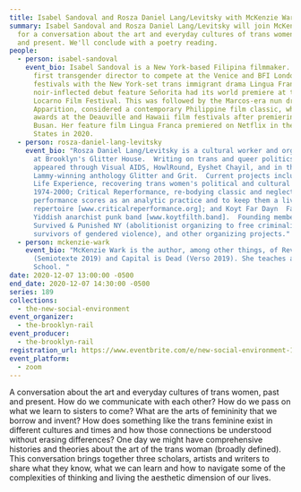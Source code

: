 ```yaml
---
title: Isabel Sandoval and Rosza Daniel Lang/Levitsky with McKenzie Wark
summary: Isabel Sandoval and Rosza Daniel Lang/Levitsky will join McKenzie Wark
  for a conversation about the art and everyday cultures of trans women, past
  and present. We'll conclude with a poetry reading.
people:
  - person: isabel-sandoval
    event_bio: Isabel Sandoval is a New York-based Filipina filmmaker. She is the
      first transgender director to compete at the Venice and BFI London film
      festivals with the New York-set trans immigrant drama Lingua Franca. Her
      noir-inflected debut feature Señorita had its world premiere at the
      Locarno Film Festival. This was followed by the Marcos-era nun drama
      Apparition, considered a contemporary Philippine film classic, which won
      awards at the Deauville and Hawaii film festivals after premiering in
      Busan. Her feature film Lingua Franca premiered on Netflix in the United
      States in 2020.
  - person: rosza-daniel-lang-levitsky
    event_bio: "Rosza Daniel Lang/Levitsky is a cultural worker and organizer based
      at Brooklyn's Glitter House.  Writing on trans and queer politics has
      appeared through Visual AIDS, HowlRound, Eyshet Chayil, and in the
      Lammy-winning anthology Glitter and Grit.  Current projects include: Real
      Life Experience, recovering trans women's political and cultural writings
      1974-2000; Critical Reperformance, re-bodying classic and neglected
      performance scores as an analytic practice and to keep them a living
      repertoire [www.criticalreperformance.org]; and Koyt Far Dayn  Fardakht, a
      Yiddish anarchist punk band [www.koytfilth.band].  Founding member of
      Survived & Punished NY (abolitionist organizing to free criminalized
      survivors of gendered violence), and other organizing projects."
  - person: mckenzie-wark
    event_bio: "McKenzie Wark is the author, among other things, of Reverse Cowgirl
      (Semiotexte 2019) and Capital is Dead (Verso 2019). She teaches at The New
      School. "
date: 2020-12-07 13:00:00 -0500
end_date: 2020-12-07 14:30:00 -0500
series: 189
collections:
  - the-new-social-environment
event_organizer:
  - the-brooklyn-rail
event_producer:
  - the-brooklyn-rail
registration_url: https://www.eventbrite.com/e/new-social-environment-189-isabel-sandoval-rosza-daniel-langlevitsky-tickets-130302076017
event_platform:
  - zoom
---
```

A conversation about the art and everyday cultures of trans women, past and present. How do we communicate with each other? How do we pass on what we learn to sisters to come? What are the arts of femininity that we borrow and invent? How does something like the trans feminine exist in different cultures and times and how those connections be understood without erasing differences? One day we might have comprehensive histories and theories about the art of the trans woman (broadly defined). This conversation brings together three scholars, artists and writers to share what they know, what we can learn and how to navigate some of the complexities of thinking and living the aesthetic dimension of our lives.